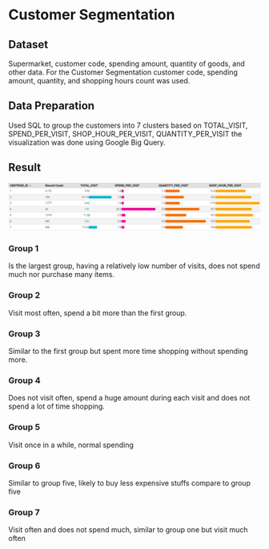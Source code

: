 # Customer Segmentation

## Dataset
Supermarket, customer code, spending amount, quantity of goods, and other data. 
For the Customer Segmentation customer code, spending amount, quantity, and shopping hours count was used.

## Data Preparation
Used SQL to group the customers into 7 clusters based on TOTAL_VISIT, SPEND_PER_VISIT, SHOP_HOUR_PER_VISIT, QUANTITY_PER_VISIT the visualization was done using Google Big Query.

## Result

![customer segmentation](./Customer%20Segmentation.PNG)

### Group 1 
Is the largest group, having a relatively low number of visits, does not spend much nor purchase many items.

### Group 2 
Visit most often, spend a bit more than the first group.

### Group 3 
Similar to the first group but spent more time shopping without spending more.

### Group 4 
Does not visit often, spend a huge amount during each visit and does not spend a lot of time shopping.

### Group 5 
Visit once in a while, normal spending

### Group 6 
Similar to group five, likely to buy less expensive stuffs compare to group five

### Group 7 
Visit often and does not spend much, similar to group one but visit much often
